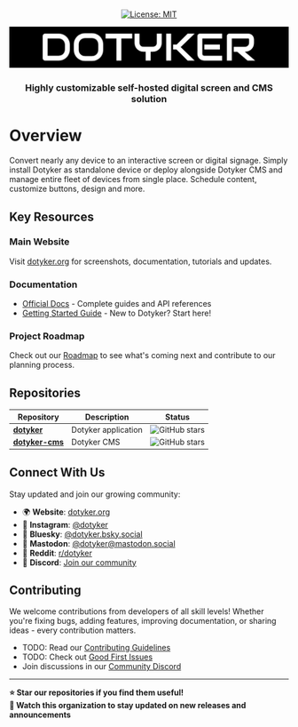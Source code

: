 <p align="center">
  <br/>
  <a href="https://opensource.org/license/MIT"><img src="https://img.shields.io/github/license/dotyker/dotyker?color=000&style=for-the-badge&label=Licence&logoColor=000000&labelColor=ececec" alt="License: MIT"></a>
</p>

<p align="center">
  <img src="dotyker_logo.png" width="600" title="Login With Custom URL">
</p>

<h3 align="center">Highly customizable self-hosted digital screen and CMS solution</h3>

# Overview

Convert nearly any device to an interactive screen or digital signage. Simply install Dotyker as standalone device or deploy alongside Dotyker CMS and manage entire fleet of devices from single place. Schedule content, customize buttons, design and more.

## Key Resources

### Main Website

Visit [dotyker.org](https://dotyker.org) for screenshots, documentation, tutorials and updates.

### Documentation

- [Official Docs](https://dotyker.org/docs) - Complete guides and API references
- [Getting Started Guide](https://dotyker.org/docs/overview/getting-started) - New to Dotyker? Start here!

### Project Roadmap

Check out our [Roadmap](https://github.com/orgs/dotyker/projects/1/views/3) to see what's coming next and contribute to our planning process.

## Repositories

| Repository                                                | Description         | Status                                                                   |
| --------------------------------------------------------- | ------------------- | ------------------------------------------------------------------------ |
| **[dotyker](https://github.com/dotyker/dotyker)**         | Dotyker application | ![GitHub stars](https://img.shields.io/github/stars/dotyker/dotyker)     |
| **[dotyker-cms](https://github.com/dotyker/dotyker-cms)** | Dotyker CMS         | ![GitHub stars](https://img.shields.io/github/stars/dotyker/dotyker-cms) |

## Connect With Us

Stay updated and join our growing community:

- 🌍 **Website**: [dotyker.org](https://dotyker.org)
- 📸 **Instagram**: [@dotyker](https://instagram.com/dotyker)
- 🦋 **Bluesky**: [@dotyker.bsky.social](https://bsky.app/profile/dotyker.org)
- 🐘 **Mastodon**: [@dotyker@mastodon.social](https://mastodon.social/@dotyker)
- 🤖 **Reddit**: [r/dotyker](https://reddit.com/r/dotyker)
- 💬 **Discord**: [Join our community](https://discord.gg/esfGWQURcR)

## Contributing

We welcome contributions from developers of all skill levels! Whether you're fixing bugs, adding features, improving documentation, or sharing ideas - every contribution matters.

- TODO: Read our [Contributing Guidelines](https://github.com/dotyker/.github/blob/main/CONTRIBUTING.md)
- TODO: Check out [Good First Issues](https://github.com/search?q=org%3Adotyker+label%3A%22good+first+issue%22&type=issues)
- Join discussions in our [Community Discord](https://discord.gg/esfGWQURcR)

---

**⭐ Star our repositories if you find them useful!**  
**🔔 Watch this organization to stay updated on new releases and announcements**
